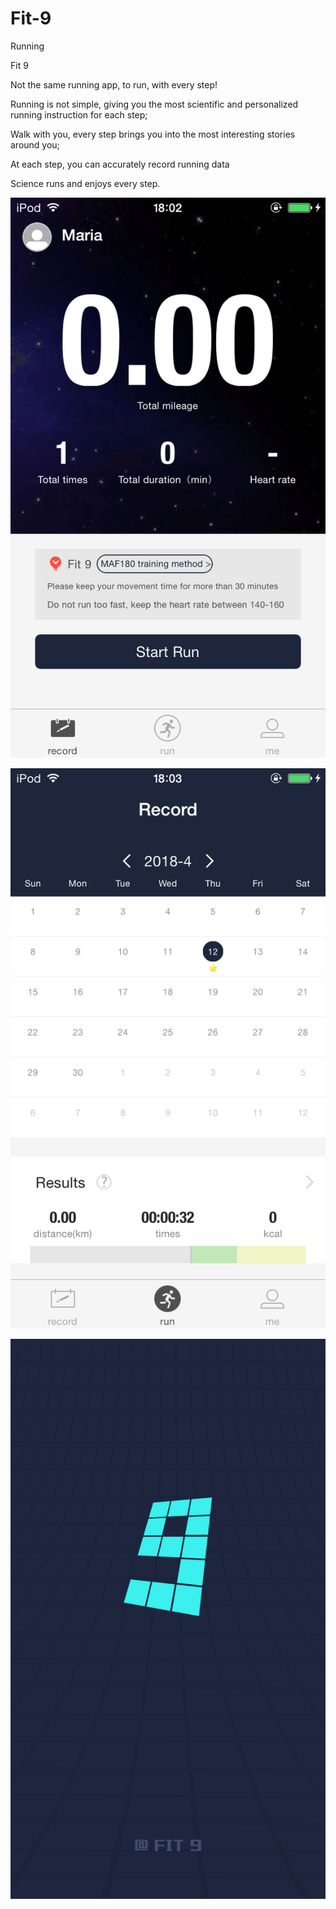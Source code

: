 # Fit-9
Running

Fit 9

Not the same running app, to run, with every step!

Running is not simple, giving you the most scientific and personalized running instruction for each step;

Walk with you, every step brings you into the most interesting stories around you;

At each step, you can accurately record running data

Science runs and enjoys every step.

![pic](https://raw.githubusercontent.com/Evelynmaria/Fit-9/master/2.png)

![pic](https://raw.githubusercontent.com/Evelynmaria/Fit-9/master/3.png)

![pic](https://raw.githubusercontent.com/Evelynmaria/Fit-9/master/1.png)
